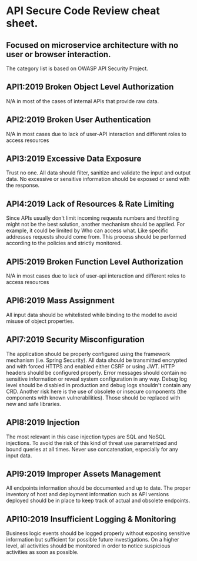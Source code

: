 #  API Secure Code Review cheat sheet. 
##  Focused on microservice architecture with no user or browser interaction.

The category list is based on OWASP API Security Project.

##  API1:2019 Broken Object Level Authorization
N/A in most of the cases of internal APIs that provide raw data.

##  API2:2019 Broken User Authentication
N/A in most cases due to lack of user-API interaction and different roles to access resources 

## API3:2019 Excessive Data Exposure

Trust no one. All data should filter, sanitize and validate the input and output data.
No excessive or sensitive information should be exposed or send with the response.

## API4:2019 Lack of Resources & Rate Limiting
Since APIs usually don't limit incoming requests numbers and throttling might not be the best solution, another mechanism should be applied. 
For example, it could be limited by Who can access what. Like specific addresses requests should come from. 
This process should be performed according to the policies and strictly monitored.

## API5:2019 Broken Function Level Authorization
N/A in most cases due to lack of user-api interaction and different roles to access resources 

## API6:2019 Mass Assignment
All input data should be whitelisted while binding to the model to avoid misuse of object properties. 

## API7:2019 Security Misconfiguration
The application should be properly configured using the framework mechanism (i.e. Spring Security). All data should be transmitted encrypted and with forced HTTPS and enabled either CSRF or using JWT.
HTTP headers should be configured properly. Error messages should contain no sensitive information or reveal system configuration in any way.
Debug log level should be disabled in production and debug logs shouldn't contain any CRD.
Another risk here is the use of obsolete or insecure components (the components with known vulnerabilities). Those should be replaced with new and safe libraries.

## API8:2019 Injection
The most relevant in this case injection types are SQL and NoSQL injections.
To avoid the risk of this kind of threat use parametrized and bound queries at all times. 
Never use concatenation, especially for any input data. 

## API9:2019 Improper Assets Management
All endpoints information should be documented and up to date. The proper inventory of host and deployment information such as API versions deployed should be in place to keep track of actual and obsolete endpoints.

## API10:2019 Insufficient Logging & Monitoring
Business logic events should be logged properly without exposing sensitive information but sufficient for possible future investigations.
On a higher level, all activities should be monitored in order to notice suspicious activities as soon as possible.
